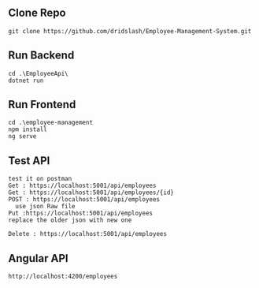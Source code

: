 Clone Repo
----------
```
git clone https://github.com/dridslash/Employee-Management-System.git
```

Run Backend
-----------
```
cd .\EmployeeApi\
dotnet run
````

Run Frontend
-----------
```
cd .\employee-management
npm install
ng serve
```

Test API
-------------
```
test it on postman
Get : https://localhost:5001/api/employees
Get : https://localhost:5001/api/employees/{id}
POST : https://localhost:5001/api/employees
  use json Raw file
Put :https://localhost:5001/api/employees
replace the older json with new one

Delete : https://localhost:5001/api/employees
```

Angular API
-----------
```
http://localhost:4200/employees
```
